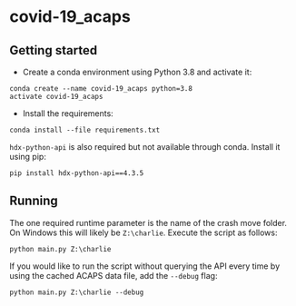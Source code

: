 # covid-19_acaps

## Getting started

* Create a conda environment using Python 3.8 and activate it:
```buildoutcfg
conda create --name covid-19_acaps python=3.8
activate covid-19_acaps
```
* Install the requirements:
```buildoutcfg
conda install --file requirements.txt
```
`hdx-python-api` is also required but not available through conda. Install it using pip:
```buildoutcfg
pip install hdx-python-api==4.3.5
```

## Running
The one required runtime parameter is the name of the crash move folder. 
On Windows this will likely be `Z:\charlie`.
Execute the script as follows:
```buildoutcfg
python main.py Z:\charlie
```
If you would like to run the script without querying the API every time
by using the cached ACAPS data file, add the `--debug` flag:
 ```buildoutcfg
python main.py Z:\charlie --debug
```
